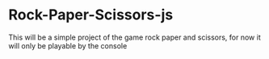 # Rock-Paper-Scissors-js

This will be a simple project of the game rock paper and scissors, for now it will only be playable by the console